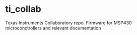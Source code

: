 ti_collab
=========

Texas Instruments Collaboratory repo. Firmware for MSP430 microconctrollers and relevant documentation
